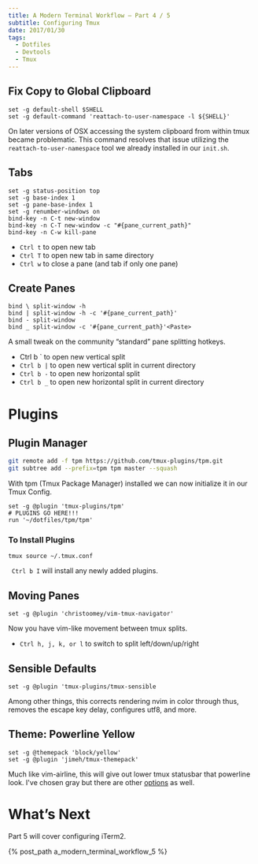 ```yaml
---
title: A Modern Terminal Workflow — Part 4 / 5
subtitle: Configuring Tmux
date: 2017/01/30
tags:
  - Dotfiles
  - Devtools
  - Tmux
---
```


## Fix Copy to Global Clipboard

``` vim tmux.conf
set -g default-shell $SHELL
set -g default-command 'reattach-to-user-namespace -l ${SHELL}'
```

On later versions of OSX accessing the system clipboard from within tmux became problematic. This command resolves that issue utilizing the `reattach-to-user-namespace` tool we already installed in our `init.sh`.

## Tabs

``` vim tmux.conf
set -g status-position top
set -g base-index 1
set -g pane-base-index 1
set -g renumber-windows on
bind-key -n C-t new-window
bind-key -n C-T new-window -c "#{pane_current_path}"
bind-key -n C-w kill-pane
```

* `Ctrl t` to open new tab
* `Ctrl T` to open new tab in same directory
* `Ctrl w` to close a pane (and tab if only one pane)

## Create Panes

``` vim tmux.conf
bind \ split-window -h
bind | split-window -h -c '#{pane_current_path}'
bind - split-window
bind _ split-window -c '#{pane_current_path}'<Paste>
```

A small tweak on the community “standard” pane splitting hotkeys.

* Ctrl b \` to open new vertical split
* `Ctrl b |` to open new vertical split in current directory
* `Ctrl b -` to open new horizontal split
* `Ctrl b _` to open new horizontal split in current directory


# Plugins

## Plugin Manager

``` bash Terminal
git remote add -f tpm https://github.com/tmux-plugins/tpm.git
git subtree add --prefix=tpm tpm master --squash
```

With tpm (Tmux Package Manager) installed we can now initialize it in our Tmux Config.

``` vim tmux.conf
set -g @plugin 'tmux-plugins/tpm'
# PLUGINS GO HERE!!!
run '~/dotfiles/tpm/tpm'
```

### To Install Plugins

``` Terminal
tmux source ~/.tmux.conf
```

` Ctrl b I` will install any newly added plugins.

## Moving Panes

``` vim tmux.conf plugin path
set -g @plugin 'christoomey/vim-tmux-navigator'
```

Now you have vim-like movement between tmux splits.

* `Ctrl h, j, k, or l` to switch to split left/down/up/right

## Sensible Defaults

``` vim tmux.conf plugin path
set -g @plugin 'tmux-plugins/tmux-sensible
```

Among other things, this corrects rendering nvim in color through thus, removes the escape key delay, configures utf8, and more.

## Theme: Powerline Yellow

``` vim tmux.conf plugin path
set -g @themepack 'block/yellow'
set -g @plugin 'jimeh/tmux-themepack'
```

Much like vim-airline, this will give out lower tmux statusbar that powerline look. I've chosen gray but there are other [options](https://github.com/jimeh/tmux-themepack) as well.

# What’s Next
Part 5 will cover configuring iTerm2.

{% post_path a_modern_terminal_workflow_5 %}
